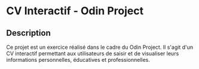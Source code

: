 # CV Interactif - Odin Project

## Description

Ce projet est un exercice réalisé dans le cadre du Odin Project. Il s'agit d'un CV interactif permettant aux utilisateurs de saisir et de visualiser leurs informations personnelles, éducatives et professionnelles.
